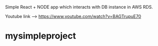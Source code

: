Simple React + NODE app which interacts with DB instance in AWS RDS.

Youtube link --> https://www.youtube.com/watch?v=BAGTrupuE70
# mysimpleproject
